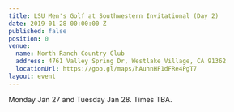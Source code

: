 ```yaml
---
title: LSU Men's Golf at Southwestern Invitational (Day 2)
date: 2019-01-28 00:00:00 Z
published: false
position: 0
venue:
  name: North Ranch Country Club
  address: 4761 Valley Spring Dr, Westlake Village, CA 91362
  locationUrl: https://goo.gl/maps/hAuhnHF1dFRe4PgT7
layout: event
---
```


Monday Jan 27 and Tuesday Jan 28. Times TBA.